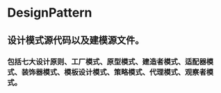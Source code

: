 # DesignPattern
## 设计模式源代码以及建模源文件。

### 包括七大设计原则、工厂模式、原型模式、建造者模式、适配器模式、装饰器模式、模板设计模式、策略模式、代理模式、观察者模式。
